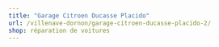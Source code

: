 ```yaml
---
title: "Garage Citroen Ducasse Placido"
url: /villenave-dornon/garage-citroen-ducasse-placido-2/
shop: réparation de voitures
---
```

